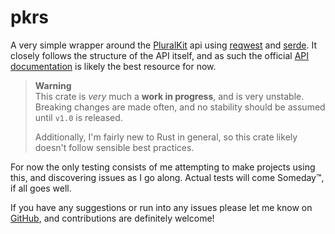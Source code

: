 # pkrs
A very simple wrapper around the [PluralKit](https://pluralkit.me/) api using [reqwest](https://docs.rs/reqwest/latest/reqwest/) and [serde](https://crates.io/crates/serde).
It closely follows the structure of the API itself, and as such the official [API documentation](https://pluralkit.me/api/) is likely the best resource for now.

> **Warning**  
> This crate is *very* much a **work in progress**, and is very unstable.   
> Breaking changes are made often, and no stability should be assumed until `v1.0` is released.
>
> Additionally, I'm fairly new to Rust in general, so this crate likely doesn't follow sensible best practices.
 
For now the only testing consists of me attempting to make projects using this, and discovering issues as I go along. Actual tests will come Someday:tm:, if all goes well.
 

If you have any suggestions or run into any issues please let me know on [GitHub](https://github.com/lynxize/pkrs/), and contributions are definitely welcome!
